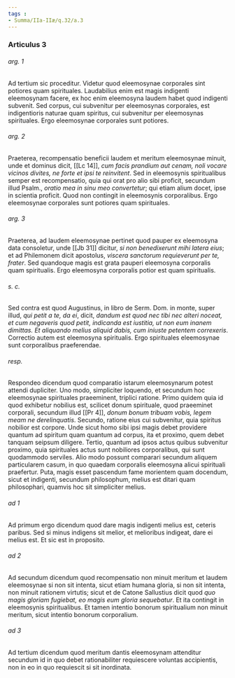 ```yaml
---
tags : 
- Summa/IIa-IIæ/q.32/a.3
---
```


### Articulus 3

###### arg. 1
Ad tertium sic proceditur. Videtur quod eleemosynae corporales sint potiores quam spirituales. Laudabilius enim est magis indigenti eleemosynam facere, ex hoc enim eleemosyna laudem habet quod indigenti subvenit. Sed corpus, cui subvenitur per eleemosynas corporales, est indigentioris naturae quam spiritus, cui subvenitur per eleemosynas spirituales. Ergo eleemosynae corporales sunt potiores.

###### arg. 2
Praeterea, recompensatio beneficii laudem et meritum eleemosynae minuit, unde et dominus dicit, [[Lc 14]], *cum facis prandium aut cenam, noli vocare vicinos divites, ne forte et ipsi te reinvitent*. Sed in eleemosynis spiritualibus semper est recompensatio, quia qui orat pro alio sibi proficit, secundum illud Psalm., *oratio mea in sinu meo convertetur*; qui etiam alium docet, ipse in scientia proficit. Quod non contingit in eleemosynis corporalibus. Ergo eleemosynae corporales sunt potiores quam spirituales.

###### arg. 3
Praeterea, ad laudem eleemosynae pertinet quod pauper ex eleemosyna data consoletur, unde [[Jb 31]] dicitur, *si non benedixerunt mihi latera eius*; et ad Philemonem dicit apostolus, *viscera sanctorum requieverunt per te, frater*. Sed quandoque magis est grata pauperi eleemosyna corporalis quam spiritualis. Ergo eleemosyna corporalis potior est quam spiritualis.

###### s. c.
Sed contra est quod Augustinus, in libro de Serm. Dom. in monte, super illud, *qui petit a te, da ei*, dicit, *dandum est quod nec tibi nec alteri noceat, et cum negaveris quod petit, indicanda est iustitia, ut non eum inanem dimittas. Et aliquando melius aliquid dabis, cum iniuste petentem correxeris*. Correctio autem est eleemosyna spiritualis. Ergo spirituales eleemosynae sunt corporalibus praeferendae.

###### resp.
Respondeo dicendum quod comparatio istarum eleemosynarum potest attendi dupliciter. Uno modo, simpliciter loquendo, et secundum hoc eleemosynae spirituales praeeminent, triplici ratione. Primo quidem quia id quod exhibetur nobilius est, scilicet donum spirituale, quod praeeminet corporali, secundum illud [[Pr 4]], *donum bonum tribuam vobis, legem meam ne derelinquatis*. Secundo, ratione eius cui subvenitur, quia spiritus nobilior est corpore. Unde sicut homo sibi ipsi magis debet providere quantum ad spiritum quam quantum ad corpus, ita et proximo, quem debet tanquam seipsum diligere. Tertio, quantum ad ipsos actus quibus subvenitur proximo, quia spirituales actus sunt nobiliores corporalibus, qui sunt quodammodo serviles. Alio modo possunt comparari secundum aliquem particularem casum, in quo quaedam corporalis eleemosyna alicui spirituali praefertur. Puta, magis esset pascendum fame morientem quam docendum, sicut et indigenti, secundum philosophum, melius est ditari quam philosophari, quamvis hoc sit simpliciter melius.

###### ad 1
Ad primum ergo dicendum quod dare magis indigenti melius est, ceteris paribus. Sed si minus indigens sit melior, et melioribus indigeat, dare ei melius est. Et sic est in proposito.

###### ad 2
Ad secundum dicendum quod recompensatio non minuit meritum et laudem eleemosynae si non sit intenta, sicut etiam humana gloria, si non sit intenta, non minuit rationem virtutis; sicut et de Catone Sallustius dicit quod *quo magis gloriam fugiebat, eo magis eum gloria sequebatur*. Et ita contingit in eleemosynis spiritualibus. Et tamen intentio bonorum spiritualium non minuit meritum, sicut intentio bonorum corporalium.

###### ad 3
Ad tertium dicendum quod meritum dantis eleemosynam attenditur secundum id in quo debet rationabiliter requiescere voluntas accipientis, non in eo in quo requiescit si sit inordinata.

